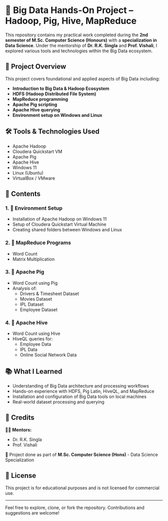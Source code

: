  # 🐘 Big Data Hands-On Project – Hadoop, Pig, Hive, MapReduce

This repository contains my practical work completed during the **2nd semester of M.Sc. Computer Science (Honours)** with a **specialization in Data Science**. Under the mentorship of **Dr. R.K. Singla** and **Prof. Vishali**, I explored various tools and technologies within the Big Data ecosystem.

## 📘 Project Overview

This project covers foundational and applied aspects of Big Data including:

- **Introduction to Big Data & Hadoop Ecosystem**
- **HDFS (Hadoop Distributed File System)**
- **MapReduce programming**
- **Apache Pig scripting**
- **Apache Hive querying**
- **Environment setup on Windows and Linux**

## 🛠️ Tools & Technologies Used

- Apache Hadoop
- Cloudera Quickstart VM
- Apache Pig
- Apache Hive
- Windows 11
- Linux (Ubuntu)
- VirtualBox / VMware

## 📂 Contents

### 1. 🔧 Environment Setup
- Installation of Apache Hadoop on Windows 11
- Setup of Cloudera Quickstart Virtual Machine
- Creating shared folders between Windows and Linux

### 2. 🧮 MapReduce Programs
- Word Count
- Matrix Multiplication

### 3. 🐷 Apache Pig
- Word Count using Pig
- Analysis of:
  - Drivers & Timesheet Dataset
  - Movies Dataset
  - IPL Dataset
  - Employee Dataset

### 4. 🐝 Apache Hive
- Word Count using Hive
- HiveQL queries for:
  - Employee Data
  - IPL Data
  - Online Social Network Data

## 📚 What I Learned

- Understanding of Big Data architecture and processing workflows
- Hands-on experience with HDFS, Pig Latin, HiveQL, and MapReduce
- Installation and configuration of Big Data tools on local machines
- Real-world dataset processing and querying

## 📌 Credits

👩‍🏫 **Mentors:**  
- Dr. R.K. Singla  
- Prof. Vishali

📍 Project done as part of **M.Sc. Computer Science (Hons)** - Data Science Specialization

## 📄 License

This project is for educational purposes and is not licensed for commercial use.

---

Feel free to explore, clone, or fork the repository. Contributions and suggestions are welcome!

